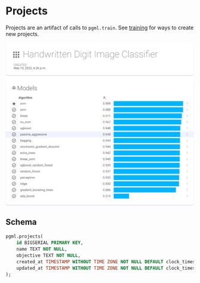 # Projects

Projects are an artifact of calls to `pgml.train`. See [training](/user_guides/training/overview/) for ways to create new projects.

![Projects](/images/dashboard/project.png)

## Schema

```sql linenums="1" title="pgml.projects"
pgml.projects(
	id BIGSERIAL PRIMARY KEY,
	name TEXT NOT NULL,
	objective TEXT NOT NULL,
	created_at TIMESTAMP WITHOUT TIME ZONE NOT NULL DEFAULT clock_timestamp(),
	updated_at TIMESTAMP WITHOUT TIME ZONE NOT NULL DEFAULT clock_timestamp()
);
```
